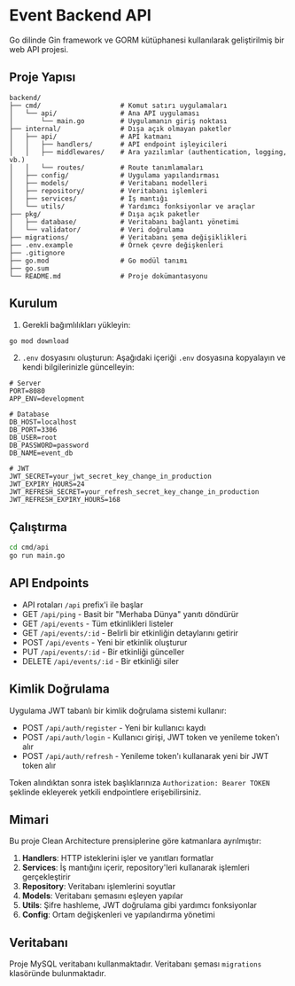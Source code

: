 # Event Backend API

Go dilinde Gin framework ve GORM kütüphanesi kullanılarak geliştirilmiş bir web API projesi.

## Proje Yapısı

```
backend/
├── cmd/                    # Komut satırı uygulamaları
│   └── api/                # Ana API uygulaması
│       └── main.go         # Uygulamanın giriş noktası
├── internal/               # Dışa açık olmayan paketler
│   ├── api/                # API katmanı
│   │   ├── handlers/       # API endpoint işleyicileri
│   │   ├── middlewares/    # Ara yazılımlar (authentication, logging, vb.)
│   │   └── routes/         # Route tanımlamaları
│   ├── config/             # Uygulama yapılandırması
│   ├── models/             # Veritabanı modelleri
│   ├── repository/         # Veritabanı işlemleri
│   ├── services/           # İş mantığı
│   └── utils/              # Yardımcı fonksiyonlar ve araçlar
├── pkg/                    # Dışa açık paketler
│   ├── database/           # Veritabanı bağlantı yönetimi
│   └── validator/          # Veri doğrulama
├── migrations/             # Veritabanı şema değişiklikleri
├── .env.example            # Örnek çevre değişkenleri
├── .gitignore
├── go.mod                  # Go modül tanımı
├── go.sum
└── README.md               # Proje dokümantasyonu
```

## Kurulum

1. Gerekli bağımlılıkları yükleyin:
```bash
go mod download
```

2. `.env` dosyasını oluşturun:
Aşağıdaki içeriği `.env` dosyasına kopyalayın ve kendi bilgilerinizle güncelleyin:

```
# Server
PORT=8080
APP_ENV=development

# Database
DB_HOST=localhost
DB_PORT=3306
DB_USER=root
DB_PASSWORD=password
DB_NAME=event_db

# JWT
JWT_SECRET=your_jwt_secret_key_change_in_production
JWT_EXPIRY_HOURS=24
JWT_REFRESH_SECRET=your_refresh_secret_key_change_in_production
JWT_REFRESH_EXPIRY_HOURS=168
```

## Çalıştırma

```bash
cd cmd/api
go run main.go
```

## API Endpoints

- API rotaları `/api` prefix'i ile başlar
- GET `/api/ping` - Basit bir "Merhaba Dünya" yanıtı döndürür
- GET `/api/events` - Tüm etkinlikleri listeler
- GET `/api/events/:id` - Belirli bir etkinliğin detaylarını getirir
- POST `/api/events` - Yeni bir etkinlik oluşturur
- PUT `/api/events/:id` - Bir etkinliği günceller
- DELETE `/api/events/:id` - Bir etkinliği siler

## Kimlik Doğrulama

Uygulama JWT tabanlı bir kimlik doğrulama sistemi kullanır:

- POST `/api/auth/register` - Yeni bir kullanıcı kaydı
- POST `/api/auth/login` - Kullanıcı girişi, JWT token ve yenileme token'ı alır
- POST `/api/auth/refresh` - Yenileme token'ı kullanarak yeni bir JWT token alır

Token alındıktan sonra istek başlıklarınıza `Authorization: Bearer TOKEN` şeklinde ekleyerek yetkili endpointlere erişebilirsiniz.

## Mimari

Bu proje Clean Architecture prensiplerine göre katmanlara ayrılmıştır:

1. **Handlers**: HTTP isteklerini işler ve yanıtları formatlar
2. **Services**: İş mantığını içerir, repository'leri kullanarak işlemleri gerçekleştirir
3. **Repository**: Veritabanı işlemlerini soyutlar
4. **Models**: Veritabanı şemasını eşleyen yapılar
5. **Utils**: Şifre hashleme, JWT doğrulama gibi yardımcı fonksiyonlar
6. **Config**: Ortam değişkenleri ve yapılandırma yönetimi

## Veritabanı

Proje MySQL veritabanı kullanmaktadır. Veritabanı şeması `migrations` klasöründe bulunmaktadır. 